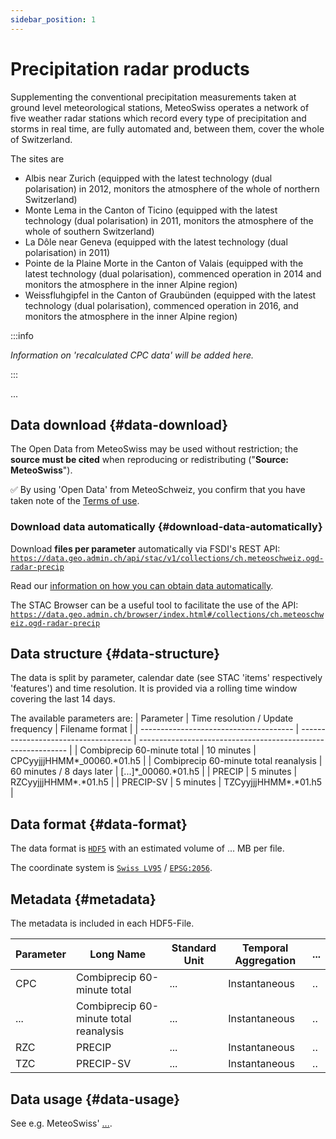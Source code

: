 ```yaml
---
sidebar_position: 1
---
```


# Precipitation radar products
Supplementing the conventional precipitation measurements taken at ground level meteorological stations, MeteoSwiss operates a network of five weather radar stations which record every type of precipitation and storms in real time, are fully automated and, between them, cover the whole of Switzerland.

The sites are
- Albis near Zurich (equipped with the latest technology (dual polarisation) in 2012, monitors the atmosphere of the whole of northern Switzerland)
- Monte Lema in the Canton of Ticino (equipped with the latest technology (dual polarisation) in 2011, monitors the atmosphere of the whole of southern Switzerland)
- La Dôle near Geneva (equipped with the latest technology (dual polarisation) in 2011)
- Pointe de la Plaine Morte in the Canton of Valais (equipped with the latest technology (dual polarisation), commenced operation in 2014 and monitors the atmosphere in the inner Alpine region)
- Weissfluhgipfel in the Canton of Graubünden (equipped with the latest technology (dual polarisation), commenced operation in 2016, and monitors the atmosphere in the inner Alpine region)

:::info 

*Information on 'recalculated CPC data' will be added here.*

:::

...


## Data download {#data-download}

The Open Data from MeteoSwiss may be used without restriction; the **source must be cited** when reproducing or redistributing ("**Source: MeteoSwiss**").

:white_check_mark: By using 'Open Data' from MeteoSchweiz, you confirm that you have taken note of the [Terms of use](/general/terms-of-use).

### Download data automatically {#download-data-automatically}

Download **files per parameter** automatically via FSDI's REST API: [`https://data.geo.admin.ch/api/stac/v1/collections/ch.meteoschweiz.ogd-radar-precip`](https://data.geo.admin.ch/api/stac/v1/collections/ch.meteoschweiz.ogd-radar-precip)

Read our [information on how you can obtain data automatically](/general/download#how-to-download-files-automatically).

The STAC Browser can be a useful tool to facilitate the use of the API: [`https://data.geo.admin.ch/browser/index.html#/collections/ch.meteoschweiz.ogd-radar-precip`](https://data.geo.admin.ch/browser/index.html#/collections/ch.meteoschweiz.ogd-radar-precip)


## Data structure {#data-structure}
The data is split by parameter, calendar date (see STAC 'items' respectively 'features') and time resolution. It is provided via a rolling time window covering the last 14 days.

The available parameters are:
| Parameter                              | Time resolution / Update frequency   | Filename format                                              |
| -------------------------------------- | ------------------------------------ | ------------------------------------------------------------ |
| Combiprecip 60-minute total            | 10 minutes                           | CPCyyjjjHHMM\*_00060.\*01.h5                                 |
| Combiprecip 60-minute total reanalysis | 60 minutes / 8 days later            | [...]\*_00060.\*01.h5                                        |
| PRECIP                                 | 5 minutes                            | RZCyyjjjHHMM\*.\*01.h5                                       |
| PRECIP-SV                              | 5 minutes                            | TZCyyjjjHHMM\*.\*01.h5                                       |
  </TabItem>
</Tabs>


## Data format {#data-format}

The data format is [`HDF5`](https://www.hdfgroup.org/solutions/hdf5/) with an estimated volume of ... MB per file.

The coordinate system is [`Swiss LV95`](https://www.swisstopo.admin.ch/en/the-swiss-coordinates-system) / [`EPSG:2056`](https://epsg.io/2056). 


## Metadata {#metadata}

The metadata is included in each HDF5-File.

| Parameter | Long Name                              | Standard Unit | Temporal Aggregation   | ...                           |
| --------- | -------------------------------------- | ------------- | ---------------------- | ----------------------------- |
| CPC       | Combiprecip 60-minute total            | ...           | Instantaneous          | ..                            |
| ...       | Combiprecip 60-minute total reanalysis | ...           | Instantaneous          | ..                            |
| RZC       | PRECIP                                 | ...           | Instantaneous          | ..                            |
| TZC       | PRECIP-SV                              | ...           | Instantaneous          | ..                            |


## Data usage {#data-usage}

See e.g. MeteoSwiss' [...](...).

